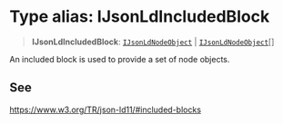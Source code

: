 # Type alias: IJsonLdIncludedBlock

> **IJsonLdIncludedBlock**: [`IJsonLdNodeObject`](../interfaces/IJsonLdNodeObject.md) \| [`IJsonLdNodeObject`](../interfaces/IJsonLdNodeObject.md)[]

An included block is used to provide a set of node objects.

## See

https://www.w3.org/TR/json-ld11/#included-blocks
